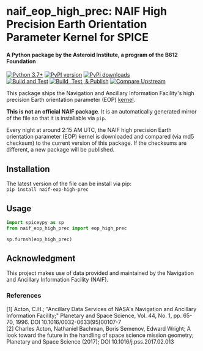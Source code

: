 # naif_eop_high_prec: NAIF High Precision Earth Orientation Parameter Kernel for SPICE
#### A Python package by the Asteroid Institute, a program of the B612 Foundation

[![Python 3.7+](https://img.shields.io/badge/Python-3.7%2B-blue)](https://img.shields.io/badge/Python-3.7%2B-blue)
[![PyPI version](https://img.shields.io/pypi/v/naif-eop-high-prec)](https://img.shields.io/pypi/v/naif-eop-high-prec)
[![PyPi downloads](https://img.shields.io/pypi/dm/naif-eop-high-prec)](https://img.shields.io/pypi/dm/naif-eop-high-prec)  
[![Build and Test](https://github.com/B612-Asteroid-Institute/naif_eop_high_prec/actions/workflows/build_test.yml/badge.svg)](https://github.com/B612-Asteroid-Institute/naif_eop_high_prec/actions/workflows/build_test.yml)
[![Build, Test, & Publish](https://github.com/B612-Asteroid-Institute/naif_eop_high_prec/actions/workflows/build_test_publish.yml/badge.svg)](https://github.com/B612-Asteroid-Institute/naif_eop_high_prec/actions/workflows/build_test_publish.yml)
[![Compare Upstream](https://github.com/B612-Asteroid-Institute/naif_eop_high_prec/actions/workflows/compare_upstream.yml/badge.svg)](https://github.com/B612-Asteroid-Institute/naif_eop_high_prec/actions/workflows/compare_upstream.yml)  

This package ships the Navigation and Ancillary Information Facility's high precision Earth orientation parameter (EOP) [kernel](https://naif.jpl.nasa.gov/pub/naif/generic_kernels/pck/earth_latest_high_prec.bpc).

**This is not an official NAIF package**. It is an automatically generated mirror of the file so that it is
installable via `pip`.

Every night at around 2:15 AM UTC, the NAIF high precision Earth orientation parameter (EOP) kernel is downloaded and compared (via md5 checksum) to the current version of this package. If the checksums are different, a new package will be published.

## Installation

The latest version of the file can be install via pip:  
`pip install naif-eop-high-prec`

## Usage
```python
import spiceypy as sp
from naif_eop_high_prec import eop_high_prec

sp.furnsh(eop_high_prec)
```

## Acknowledgment

This project makes use of data provided and maintained by the Navigation and Ancillary Information Facility (NAIF). 

### References
[1] Acton, C.H.; "Ancillary Data Services of NASA's Navigation and Ancillary Information Facility;" Planetary and Space Science, Vol. 44, No. 1, pp. 65-70, 1996.
DOI 10.1016/0032-0633(95)00107-7  
[2] Charles Acton, Nathaniel Bachman, Boris Semenov, Edward Wright; A look toward the future in the handling of space science mission geometry; Planetary and Space Science (2017);
DOI 10.1016/j.pss.2017.02.013
